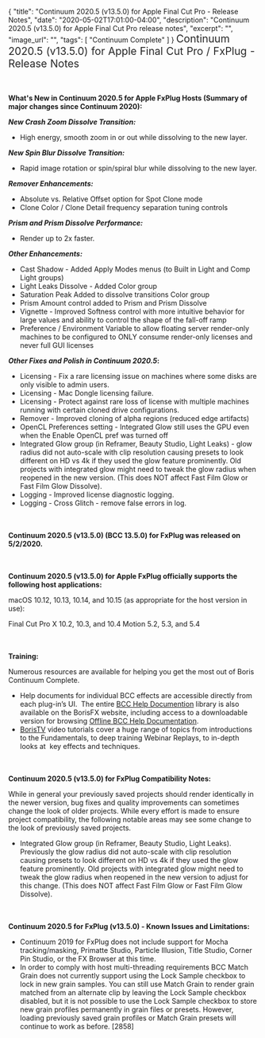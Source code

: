 {
  "title": "Continuum 2020.5 (v13.5.0) for Apple Final Cut Pro - Release Notes",
  "date": "2020-05-02T17:01:00-04:00",
  "description": "Continuum 2020.5 (v13.5.0) for Apple Final Cut Pro release notes",
  "excerpt": "",
  "image_url": "",
  "tags": [
    "Continuum Complete"
  ]
}
<span style="color: rgb(40, 40, 40); font-size: 1.5em; word-spacing: 0.5px;">Continuum 2020.5 (v13.5.0) for Apple Final Cut Pro / FxPlug - Release Notes</span>

<span style="font-size: 1rem;"> </span>

**What's New in Continuum 2020.5 for Apple FxPlug Hosts (Summary of major changes since Continuum 2020):**

**_New Crash Zoom Dissolve Transition:_**

* High energy, smooth zoom in or out while dissolving to the new layer.

**_New Spin Blur Dissolve Transition:_**

* Rapid image rotation or spin/spiral blur while dissolving to the new layer.

**_Remover Enhancements:_**

* Absolute vs. Relative Offset option for Spot Clone mode
* Clone Color / Clone Detail frequency separation tuning controls

**_Prism and Prism Dissolve Performance:_**

* Render up to 2x faster.

**_Other Enhancements:_**

* Cast Shadow - Added Apply Modes menus (to Built in Light and Comp Light groups)
* Light Leaks Dissolve - Added Color group
* Saturation Peak Added to dissolve transitions Color group
* Prism Amount control added to Prism and Prism Dissolve
* Vignette - Improved Softness control with more intuitive behavior for large values and ability to control the shape of the fall-off ramp
* Preference / Environment Variable to allow floating server render-only machines to be configured to ONLY consume render-only licenses and never full GUI licenses

**_Other Fixes and Polish in Continuum 2020.5_:**

* Licensing - Fix a rare licensing issue on machines where some disks are only visible to admin users.
* Licensing - Mac Dongle licensing failure.
* Licensing - Protect against rare loss of license with multiple machines running with certain cloned drive configurations.
* Remover - Improved cloning of alpha regions (reduced edge artifacts)
* OpenCL Preferences setting - Integrated Glow still uses the GPU even when the Enable OpenCL pref was turned off
* Integrated Glow group (in Reframer, Beauty Studio, Light Leaks) - glow radius did not auto-scale with clip resolution causing presets to look different on HD vs 4k if they used the glow feature prominently.  Old projects with integrated glow might need to tweak the glow radius when reopened in the new version.  (This does NOT affect Fast Film Glow or Fast Film Glow Dissolve).
* Logging - Improved license diagnostic logging.
* Logging - Cross Glitch - remove false errors in log.

<span style="font-size: 1rem;"> </span>

**Continuum 2020.5 (v13.5.0) (BCC 13.5.0) for FxPlug was released on 5/2/2020.**

<span style="font-size: 1rem;"> </span>

**Continuum 2020.5 (v13.5.0) for Apple FxPlug officially supports the following host applications:**

macOS 10.12, 10.13, 10.14, and 10.15 (as appropriate for the host version in use):

Final Cut Pro X 10.2, 10.3, and 10.4
Motion 5.2, 5.3, and 5.4

<span style="font-size: 1rem;"> </span>

**Training:**

Numerous resources are available for helping you get the most out of Boris Continuum Complete.

* Help documents for individual BCC effects are accessible directly from each plug-in’s UI.  The entire [BCC Help Documention](/documentation/continuum/bcc-user-guide/ "BCC Help Documentation") library is also available on the BorisFX website, including access to a downloadable version for browsing [Offline BCC Help Documentation](https://cdn.borisfx.com/borisfx/store/BCC2019Documentation.zip "Offline Downloadable BCC Help Documentation").
* [BorisTV](/videos/) video tutorials cover a huge range of topics from introductions to the Fundamentals, to deep training Webinar Replays, to in-depth looks at  key effects and techniques.

<span style="font-size: 1rem;"> </span>

**Continuum 2020.5 (v13.5.0) for FxPlug Compatibility Notes:**

While in general your previously saved projects should render identically in the newer version, bug fixes and quality improvements can sometimes change the look of older projects. While every effort is made to ensure project compatibility, the following notable areas may see some change to the look of previously saved projects.

* Integrated Glow group (in Reframer, Beauty Studio, Light Leaks).  Previously the glow radius did not auto-scale with clip resolution causing presets to look different on HD vs 4k if they used the glow feature prominently.  Old projects with integrated glow might need to tweak the glow radius when reopened in the new version to adjust for this change.  (This does NOT affect Fast Film Glow or Fast Film Glow Dissolve).

<span style="font-size: 1rem;"> </span>

**Continuum 2020.5 for FxPlug (v13.5.0) - Known Issues and Limitations:**

* Continuum 2019 for FxPlug does not include support for Mocha tracking/masking, Primatte Studio, Particle Illusion, Title Studio, Corner Pin Studio, or the FX Browser at this time.
* In order to comply with host multi-threading requirements BCC Match Grain does not currently support using the Lock Sample checkbox to lock in new grain samples. You can still use Match Grain to render grain matched from an alternate clip by leaving the Lock Sample checkbox disabled, but it is not possible to use the Lock Sample checkbox to store new grain profiles permanently in grain files or presets. However, loading previously saved grain profiles or Match Grain presets will continue to work as before. \[2858\]

<div id="ext-gen9245"> </div>